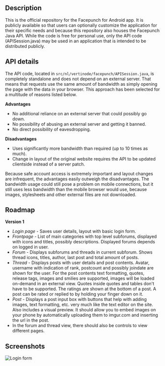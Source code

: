 Description
---------------------

This is the official repository for the Facepunch for Android app. It is publicly available so that users can optionally customize the application for their specific needs and because this repository also houses the Facepunch Java API. While the code is free for personal use, only the API code (APISession.java) may be used in an application that is intended to be distributed publicly.

API details
---------------------

The API code, located in `src/nl/vertinode/facepunch/APISession.java`, is completely standalone and does not depend on an external server. That means that requests use the same amount of bandwidth as simply opening the page with the data in your browser. This approach has been selected for a multitude of reasons listed below.

**Advantages**

+ No additional reliance on an external server that could possibly go down.
+ No possibility of abusing an external server and getting it banned.
+ No direct possibility of eavesdropping.

**Disadvantages**

+ Uses significantly more bandwidth than required (up to 10 times as much).
+ Change in layout of the original website requires the API to be updated clientside instead of a server patch.

Because safe account access is extremely important and layout changes are infrequent, the advantages easily outweigh the disadvantages. The bandwidth usage could still pose a problem on mobile connections, but it still uses less bandwidth than the mobile browser would use, because images, stylesheets and other external files are not downloaded.

Roadmap
---------------------

**Version 1**

+ *Login page* - Saves user details, layout with basic login form.
+ *Frontpage* - List of main categories with top level subforums, displayed with icons and titles, possibly descriptions. Displayed forums depends on logged in user.
+ *Forum* - Displays subforums and threads in current subforum. Shows thread icons, titles, author, last post and total amount of posts.
+ *Thread* - Displays posts with user details and post contents. Avatar, username with indication of rank, postcount and possibly joindate are shown for the user. For the post contents text formatting, quotes, release tags, images and smilies are supported, images will be loaded on-demand in an external view. Quotes inside quotes and tables don't have to be supported. The ratings are shown at the bottom of a post. A post can be rated or replied to by holding your finger down on it.
+ *Post* - Displays a post input box with buttons that help with adding images, text formatting, etc. very much like the text editor on the site. Also includes a visual preview. It should allow you to embed images on your phone by automatically uploading them to imgur.com and inserting the url in the post.
+ In the forum and thread view, there should also be controls to view different pages.

Screenshots
---------------------

![Login form](http://i.imgur.com/m8v58.png)